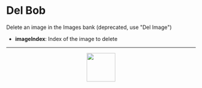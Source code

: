 # Del Bob
Delete an image in the Images bank (deprecated, use "Del Image")
- **imageIndex**: Index of the image to delete
---
<p align="center"><img valign="middle" width="76px" src="https://drive.google.com/uc?export=view&id=1c2KO0LJpvMS9X9CAGV6dOfciR7OWhdKA" /></p>